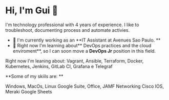 # Hi, I'm Gui 👋


I'm technology professional with 4 years of experience. I like to troubleshoot, documenting process and automate activies. 

* 🔭 I'm currently working as an **IT Assistant at Avenues Sao Paulo. **
* 🌱 Right now I'm learning about** DevOps practices and the cloud enviroment**, so I can soon move a **DevOps Jr** position in this field.

Right now I'm leaning about: Vagrant, Ansible, Terraform, Docker, Kubernetes, Jenkins, GitLab CI, Grafana e Telegraf

**Some of my skiils are: **

Windows, MacOs, Linux
Google Suite, Office, JAMF
Networking
Cisco IOS, Meraki
Google Sheets
